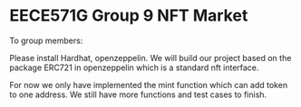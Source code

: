 # EECE571G Group 9 NFT Market

To group members:

Please install Hardhat, openzeppelin. We will build our project based on the package ERC721 in openzeppelin which is a standard nft interface.

For now we only have implemented the mint function which can add token to one address. We still have more functions and test cases to finish. 
